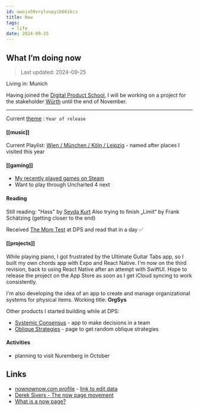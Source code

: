 ```yaml
---
id: wwoja59vrylovpyib66ikcs
title: Now
tags:
  - life
date: 2024-09-25
---
```

## What I’m doing now 

> Last updated: 2024-09-25

Living in: Munich

Having joined the [Digital Product School](https://www.digitalproductschool.io/), I will be working on a project for the stakeholder [Würth](https://www.wuerth.de/) until the end of November.

---

Current [theme](https://www.themesystem.com/) : `Year of release`
#### [[music]]
Current Playlist: [Wien / München / Köln / Leipzig](https://open.spotify.com/playlist/2BamYUcYazuRqudq38MX8Q?si=494f27b638ac4dad) - named after places I visited this year

#### [[gaming]] 
- [My recently played games on Steam](https://steamcommunity.com/id/dnnsmnstrr/games/?tab=recent)
- Want to play through Uncharted 4 next

#### Reading
Still reading: "Hass" by [Şeyda Kurt](https://seydakurt.de/buecher/)
Also trying to finish „Limit“ by Frank Schätzing (getting closer to the end)

Received [The Mom Test](https://www.amazon.com/The-Mom-Test-Rob-Fitzpatrick-audiobook/dp/B07RJZKZ7F) at DPS and read that in a day ✅
#### [[projects]]

While playing piano, I got frustrated by the Ultimate Guitar Tabs app, so I built my own chords app with Expo and React Native. I'm now on the third revision, back to using React Native after an attempt with SwiftUI. Hope to release the project on the App Store as soon as I get iCloud syncing to work consistently.

I'm also developing the idea of an app to create and manage organizational systems for physical items. Working title: **OrgSys**

Other products I started building while at DPS:
- [Systemic Consensus](https//:consensus.muensterer.tech) - app to make decisions in a team
- [Oblique Strategies](https://oblique.muensterer.tech) - page to get random oblique strategies

#### Activities
- planning to visit Nuremberg in October
## Links 
- [nownownow.com profile](https://nownownow.com/p/xPQ6) - [link to edit data](https://my.nownownow.com/)
- [Derek Sivers - The now page movement](https://sive.rs/nowff)
- [What is a now page?](https://nownownow.com/about)
